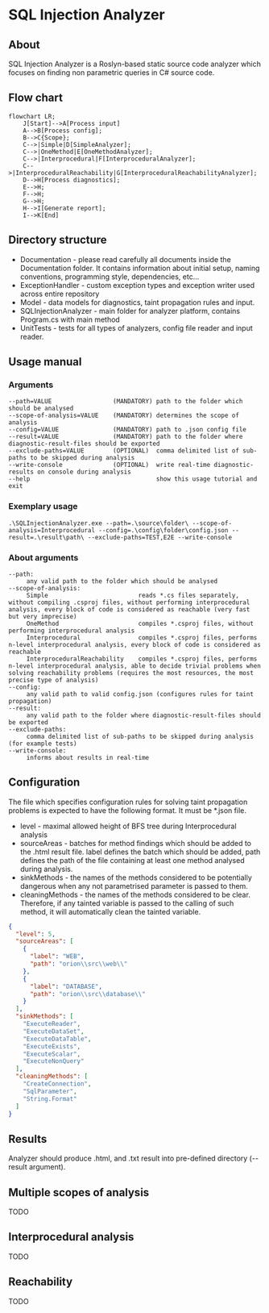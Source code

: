 # SQL Injection Analyzer
## About
SQL Injection Analyzer is a Roslyn-based static source code analyzer which focuses on finding non parametric queries in C# source code.


## Flow chart
```mermaid
flowchart LR;
    J[Start]-->A[Process input]
    A-->B[Process config];
    B-->C{Scope};
    C-->|Simple|D[SimpleAnalyzer];
    C-->|OneMethod|E[OneMethodAnalyzer];
    C-->|Interprocedural|F[InterproceduralAnalyzer];
    C-->|InterproceduralReachability|G[InterproceduralReachabilityAnalyzer];
    D-->H[Process diagnostics];
    E-->H;
    F-->H;
    G-->H;
    H-->I[Generate report];
    I-->K[End]
```

## Directory structure
- Documentation - please read carefully all documents inside the Documentation folder. It contains information about initial setup, naming conventions, programming style, dependencies, etc... 
- ExceptionHandler - custom exception types and exception writer used across entire repository
- Model - data models for diagnostics, taint propagation rules and input.
- SQLInjectionAnalyzer - main folder for analyzer platform, contains Program.cs with main method
- UnitTests - tests for all types of analyzers, config file reader and input reader.

## Usage manual
### Arguments
```
--path=VALUE                 (MANDATORY) path to the folder which should be analysed
--scope-of-analysis=VALUE    (MANDATORY) determines the scope of analysis
--config=VALUE               (MANDATORY) path to .json config file
--result=VALUE               (MANDATORY) path to the folder where diagnostic-result-files should be exported
--exclude-paths=VALUE        (OPTIONAL)  comma delimited list of sub-paths to be skipped during analysis
--write-console              (OPTIONAL)  write real-time diagnostic-results on console during analysis
--help                                   show this usage tutorial and exit
```
### Exemplary usage
``` shell
.\SQLInjectionAnalyzer.exe --path=.\source\folder\ --scope-of-analysis=Interprocedural --config=.\config\folder\config.json --result=.\result\path\ --exclude-paths=TEST,E2E --write-console
```
### About arguments
```
--path:
     any valid path to the folder which should be analysed
--scope-of-analysis:
     Simple                         reads *.cs files separately, without compiling .csproj files, without performing interprocedural analysis, every block of code is considered as reachable (very fast but very imprecise)
     OneMethod                      compiles *.csproj files, without performing interprocedural analysis
     Interprocedural                compiles *.csproj files, performs n-level interprocedural analysis, every block of code is considered as reachable
     InterproceduralReachability    compiles *.csproj files, performs n-level interprocedural analysis, able to decide trivial problems when solving reachability problems (requires the most resources, the most precise type of analysis)
--config:
     any valid path to valid config.json (configures rules for taint propagation)
--result:
     any valid path to the folder where diagnostic-result-files should be exported
--exclude-paths:
     comma delimited list of sub-paths to be skipped during analysis (for example tests)
--write-console:
     informs about results in real-time
```
## Configuration
The file which specifies configuration rules for solving taint propagation problems is expected to have the following format.
It must be *.json file.
- level - maximal allowed height of BFS tree during Interprocedural analysis
- sourceAreas - batches for method findings which should be added to the .html result file. label defines the batch which should be added, path defines the path of the file containing at least one method analysed during analysis.
- sinkMethods - the names of the methods considered to be potentially dangerous when any not parametrised parameter is passed to them.
- cleaningMethods - the names of the methods considered to be clear. Therefore, if any tainted variable is passed to the calling of such method, it will automatically clean the tainted variable.
```json
{
  "level": 5,
  "sourceAreas": [
    {
      "label": "WEB",
      "path": "orion\\src\\web\\"
    },
    {
      "label": "DATABASE",
      "path": "orion\\src\\database\\"
    }
  ],
  "sinkMethods": [
    "ExecuteReader",
    "ExecuteDataSet",
    "ExecuteDataTable",
    "ExecuteExists",
    "ExecuteScalar",
    "ExecuteNonQuery"
  ],
  "cleaningMethods": [
    "CreateConnection",
    "SqlParameter",
    "String.Format"
  ]
}
```

## Results
Analyzer should produce .html, and .txt result into pre-defined directory (--result argument).

## Multiple scopes of analysis
TODO
## Interprocedural analysis
TODO
## Reachability
TODO

